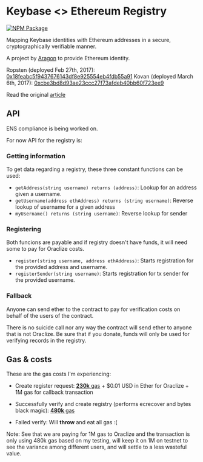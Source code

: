 # Keybase <> Ethereum Registry

[![NPM Package](https://img.shields.io/npm/v/keybase-eth.svg?style=flat-square)](https://www.npmjs.org/package/keybase-eth)

Mapping Keybase identities with Ethereum addresses in a secure, cryptographically verifiable manner.

A project by [Aragon](https://aragon.one) to provide Ethereum identity.

Ropsten (deployed Feb 27th, 2017): [0x18feabc5f9437676143df8e925554eb4fdb55a91](https://testnet.etherscan.io/address/0x18feabc5f9437676143df8e925554eb4fdb55a91)
Kovan (deployed March 6th, 2017): [0xcbe3bd8d93ae23ccc27f73afdeb40bb60f723ee9](https://kovan.testnet.io/address/0xcbe3bd8d93ae23ccc27f73afdeb40bb60f723ee9)

Read the original [article](https://medium.com/@izqui9/ethereum-keybase-registry-proposal-c6497e3b2af7)

## API

ENS compliance is being worked on.

For now API for the registry is:

### Getting information

To get data regarding a registry, these three constant functions can be used:

* `getAddress(string username) returns (address)`: Lookup for an address given a username.
* `getUsername(address ethAddress) returns (string username)`: Reverse lookup of username for a given address
* `myUsername() returns (string username)`: Reverse lookup for sender

### Registering

Both funcions are payable and if registry doesn't have funds, it will need some to pay for Oraclize costs.

* `register(string username, address ethAddress)`: Starts registration for the provided address and username.
* `registerSender(string username)`: Starts registration for tx sender for the provided username.

### Fallback

Anyone can send ether to the contract to pay for verification costs on behalf of the users of the contract.

There is no suicide call nor any way the contract will send ether to anyone that is not Oraclize. Be sure that if you donate, funds will only be used for verifying records in the registry.

## Gas & costs

These are the gas costs I'm experiencing:

* Create register request: [**230k** gas](https://testnet.etherscan.io/tx/0x0919a674902e89ff7acb510431f432cff6854685778613c0991b97a89098d97d) + $0.01 USD in Ether for Oraclize + 1M gas for callback transaction

* Successfully verify and create registry (performs ecrecover and bytes black magic): [**480k** gas](https://testnet.etherscan.io/tx/0x10b4cab44afdaa066341db89c7b45fb1b50b377e992ceaab02233ec6b67bcbb8)

* Failed verify: Will **throw** and eat all gas :(

Note: See that we are paying for 1M gas to Oraclize and the transaction is only using 480k gas based on my testing, will keep it on 1M on testnet to see the variance among different users, and will settle to a less wasteful value.
